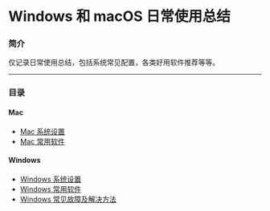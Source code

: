 # Windows 和 macOS 日常使用总结

### 简介
 仅记录日常使用总结，包括系统常见配置，各类好用软件推荐等等。

----

### 目录

#### Mac
- <a href="./mac/system_preferences.md">Mac 系统设置</a>
- <a href="./mac/software.md">Mac 常用软件</a>

#### Windows
- <a href="./windows/system_preferences.md">Windows 系统设置</a>
- <a href="./windows/software.md">Windows 常用软件</a>
- <a href="./windows/troubleshooting.md">Windows 常见故障及解决方法</a>